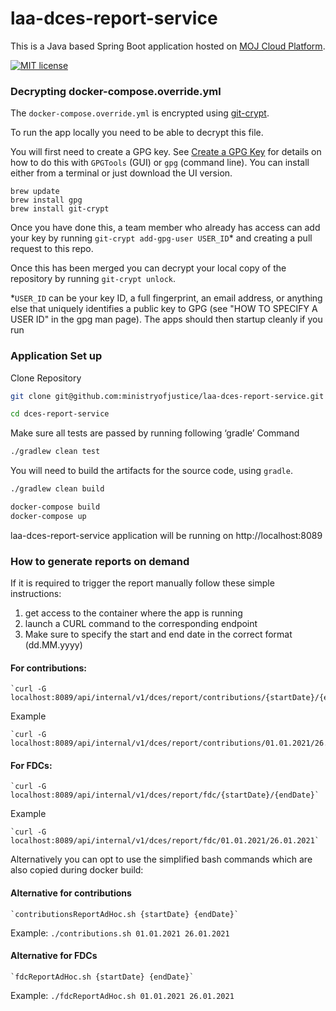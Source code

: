 # laa-dces-report-service

This is a Java based Spring Boot application hosted on [MOJ Cloud Platform](https://user-guide.cloud-platform.service.justice.gov.uk/documentation/concepts/about-the-cloud-platform.html).

[![MIT license](https://img.shields.io/badge/License-MIT-blue.svg)](LICENSE)

### Decrypting docker-compose.override.yml

The `docker-compose.override.yml` is encrypted using [git-crypt](https://github.com/AGWA/git-crypt).

To run the app locally you need to be able to decrypt this file.

You will first need to create a GPG key. See [Create a GPG Key](https://docs.publishing.service.gov.uk/manual/create-a-gpg-key.html) for details on how to do this with `GPGTools` (GUI) or `gpg` (command line).
You can install either from a terminal or just download the UI version.

```
brew update
brew install gpg
brew install git-crypt
```

Once you have done this, a team member who already has access can add your key by running `git-crypt add-gpg-user USER_ID`\* and creating a pull request to this repo.

Once this has been merged you can decrypt your local copy of the repository by running `git-crypt unlock`.

\*`USER_ID` can be your key ID, a full fingerprint, an email address, or anything else that uniquely identifies a public key to GPG (see "HOW TO SPECIFY A USER ID" in the gpg man page).
The apps should then startup cleanly if you run

### Application Set up

Clone Repository

```sh
git clone git@github.com:ministryofjustice/laa-dces-report-service.git

cd dces-report-service
```

Make sure all tests are passed by running following ‘gradle’ Command

```sh
./gradlew clean test
```

You will need to build the artifacts for the source code, using `gradle`.

```sh
./gradlew clean build
```

```sh
docker-compose build
docker-compose up
```

laa-dces-report-service application will be running on http://localhost:8089

### How to generate reports on demand

If it is required to trigger the report manually follow these simple instructions:

1. get access to the container where the app is running
2. launch a CURL command to the corresponding endpoint
3. Make sure to specify the start and end date in the correct format (dd.MM.yyyy)

#### For contributions:

    `curl -G localhost:8089/api/internal/v1/dces/report/contributions/{startDate}/{endDate}`

Example

    `curl -G localhost:8089/api/internal/v1/dces/report/contributions/01.01.2021/26.01.2021`

#### For FDCs:

    `curl -G localhost:8089/api/internal/v1/dces/report/fdc/{startDate}/{endDate}`

Example

    `curl -G localhost:8089/api/internal/v1/dces/report/fdc/01.01.2021/26.01.2021`

Alternatively you can opt to use the simplified bash commands which are also copied during docker build:

#### Alternative for contributions

    `contributionsReportAdHoc.sh {startDate} {endDate}`

Example: `./contributions.sh 01.01.2021 26.01.2021`

#### Alternative for FDCs

    `fdcReportAdHoc.sh {startDate} {endDate}`

Example: `./fdcReportAdHoc.sh 01.01.2021 26.01.2021`  

